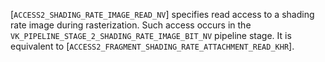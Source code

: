 [`ACCESS2_SHADING_RATE_IMAGE_READ_NV`] specifies read access
to a shading rate image during rasterization.
Such access occurs in the
`VK_PIPELINE_STAGE_2_SHADING_RATE_IMAGE_BIT_NV` pipeline stage.
It is equivalent to
[`ACCESS2_FRAGMENT_SHADING_RATE_ATTACHMENT_READ_KHR`].
